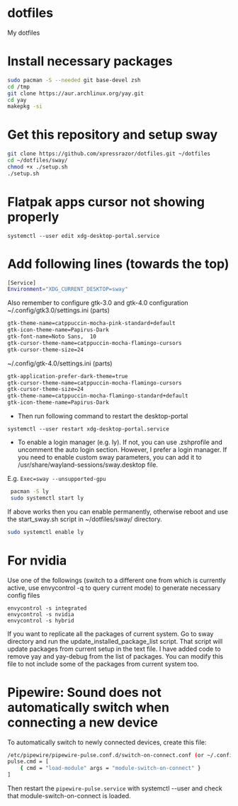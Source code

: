 # dotfiles
My dotfiles

# Install necessary packages
```bash
sudo pacman -S --needed git base-devel zsh
cd /tmp
git clone https://aur.archlinux.org/yay.git
cd yay
makepkg -si
```



# Get this repository and setup sway

```bash
git clone https://github.com/xpressrazor/dotfiles.git ~/dotfiles
cd ~/dotfiles/sway/
chmod +x ./setup.sh
./setup.sh
```

# Flatpak apps cursor not showing properly
`systemctl --user edit xdg-desktop-portal.service`

# Add following lines (towards the top)
```bash
[Service]
Environment="XDG_CURRENT_DESKTOP=sway"
```

Also remember to configure gtk-3.0 and gtk-4.0 configuration
~/.config/gtk3.0/settings.ini (parts)
```sh
gtk-theme-name=catppuccin-mocha-pink-standard+default
gtk-icon-theme-name=Papirus-Dark
gtk-font-name=Noto Sans,  10
gtk-cursor-theme-name=catppuccin-mocha-flamingo-cursors
gtk-cursor-theme-size=24
```

~/.config/gtk-4.0/settings.ini (parts)
```sh
gtk-application-prefer-dark-theme=true
gtk-cursor-theme-name=catppuccin-mocha-flamingo-cursors
gtk-cursor-theme-size=24
gtk-theme-name=catppuccin-mocha-flamingo-standard+default
gtk-icon-theme-name=Papirus-Dark
```

- Then run following command to restart the desktop-portal

`systemctl --user restart xdg-desktop-portal.service`

- To enable a login manager (e.g. ly). If not, you can use .zshprofile and uncomment the auto login section. However, I prefer a login manager. If you need to enable custom sway parameters, you can add it to /usr/share/wayland-sessions/sway.desktop file.

E.g.
`Exec=sway --unsupported-gpu`

```bash
 pacman -S ly
 sudo systemctl start ly
```

If above works then you can enable permanently, otherwise reboot and use the start_sway.sh script in ~/dotfiles/sway/ directory.
```bash
sudo systemctl enable ly
```

# For nvidia
Use one of the followings (switch to a different one from which is currently active, use envycontrol -q to query current mode) to generate necessary config files 
```
envycontrol -s integrated
envycontrol -s nvidia
envycontrol -s hybrid
```

If you want to replicate all the packages of current system. Go to sway directory and run the update_installed_package_list script. That script will update packages from current setup in the text file. I have added code to remove yay and yay-debug from the list of packages. You can modify this file to not include some of the packages from current system too.

# Pipewire: Sound does not automatically switch when connecting a new device
To automatically switch to newly connected devices, create this file:
```bash
/etc/pipewire/pipewire-pulse.conf.d/switch-on-connect.conf (or ~/.config/pipewire/pipewire-pulse.conf.d/switch-on-connect.conf)
pulse.cmd = [
    { cmd = "load-module" args = "module-switch-on-connect" }
]
```
Then restart the `pipewire-pulse.service` with systemctl --user and check that module-switch-on-connect is loaded.


